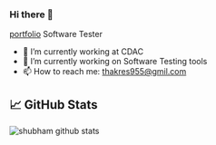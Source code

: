 ### Hi there 👋

  [portfolio]( https://nifty-bell-e34c2f.netlify.app/)
  Software Tester
 - 🤔 I’m currently working at CDAC 
- 🔭 I’m currently working on Software Testing tools
- 📫 How to reach me: thakres955@gmil.com




## &#x1f4c8; GitHub Stats


![shubham github stats](https://github-readme-stats.vercel.app/api?username=shubhthakre&theme=algolia)

